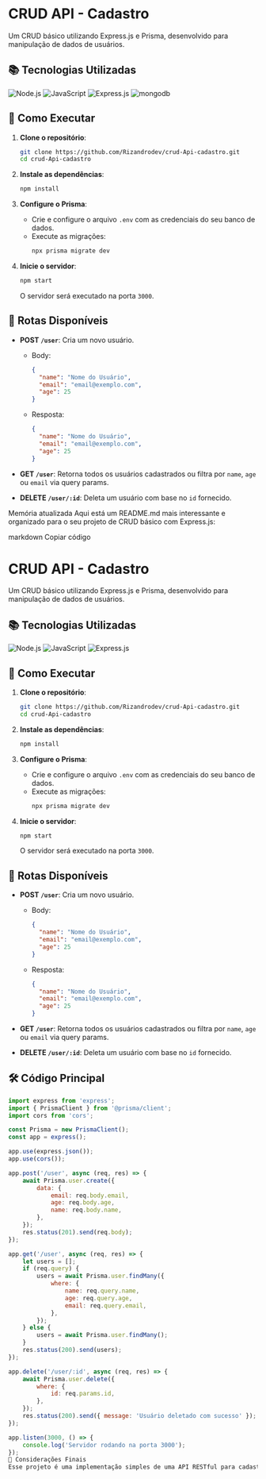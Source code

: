 # CRUD API - Cadastro

Um CRUD básico utilizando Express.js e Prisma, desenvolvido para manipulação de dados de usuários.

## 📚 Tecnologias Utilizadas

![Node.js](https://img.shields.io/badge/Node.js-43853D?style=for-the-badge&logo=node.js&logoColor=white)
![JavaScript](https://img.shields.io/badge/JavaScript-323330?style=for-the-badge&logo=javascript&logoColor=F7DF1E)
![Express.js](https://img.shields.io/badge/Express.js-404D59?style=for-the-badge&logo=express&logoColor=white)
![mongodb](https://img.shields.io/badge/MongoDB-4EA94B?style=for-the-badge&logo=mongodb&logoColor=white)

## 🚀 Como Executar

1. **Clone o repositório**:
    ```bash
    git clone https://github.com/Rizandrodev/crud-Api-cadastro.git
    cd crud-Api-cadastro
    ```

2. **Instale as dependências**:
    ```bash
    npm install
    ```

3. **Configure o Prisma**:
    - Crie e configure o arquivo `.env` com as credenciais do seu banco de dados.
    - Execute as migrações:
      ```bash
      npx prisma migrate dev
      ```

4. **Inicie o servidor**:
    ```bash
    npm start
    ```
    O servidor será executado na porta `3000`.

## 📄 Rotas Disponíveis

- **POST `/user`**: Cria um novo usuário.
    - Body:
      ```json
      {
        "name": "Nome do Usuário",
        "email": "email@exemplo.com",
        "age": 25
      }
      ```
    - Resposta:
      ```json
      {
        "name": "Nome do Usuário",
        "email": "email@exemplo.com",
        "age": 25
      }
      ```

- **GET `/user`**: Retorna todos os usuários cadastrados ou filtra por `name`, `age` ou `email` via query params.

- **DELETE `/user/:id`**: Deleta um usuário com base no `id` fornecido.


Memória atualizada
Aqui está um README.md mais interessante e organizado para o seu projeto de CRUD básico com Express.js:

markdown
Copiar código
# CRUD API - Cadastro

Um CRUD básico utilizando Express.js e Prisma, desenvolvido para manipulação de dados de usuários.

## 📚 Tecnologias Utilizadas

![Node.js](https://img.shields.io/badge/Node.js-43853D?style=for-the-badge&logo=node.js&logoColor=white)
![JavaScript](https://img.shields.io/badge/JavaScript-323330?style=for-the-badge&logo=javascript&logoColor=F7DF1E)
![Express.js](https://img.shields.io/badge/Express.js-404D59?style=for-the-badge&logo=express&logoColor=white)

## 🚀 Como Executar

1. **Clone o repositório**:
    ```bash
    git clone https://github.com/Rizandrodev/crud-Api-cadastro.git
    cd crud-Api-cadastro
    ```

2. **Instale as dependências**:
    ```bash
    npm install
    ```

3. **Configure o Prisma**:
    - Crie e configure o arquivo `.env` com as credenciais do seu banco de dados.
    - Execute as migrações:
      ```bash
      npx prisma migrate dev
      ```

4. **Inicie o servidor**:
    ```bash
    npm start
    ```
    O servidor será executado na porta `3000`.

## 📄 Rotas Disponíveis

- **POST `/user`**: Cria um novo usuário.
    - Body:
      ```json
      {
        "name": "Nome do Usuário",
        "email": "email@exemplo.com",
        "age": 25
      }
      ```
    - Resposta:
      ```json
      {
        "name": "Nome do Usuário",
        "email": "email@exemplo.com",
        "age": 25
      }
      ```

- **GET `/user`**: Retorna todos os usuários cadastrados ou filtra por `name`, `age` ou `email` via query params.

- **DELETE `/user/:id`**: Deleta um usuário com base no `id` fornecido.

## 🛠 Código Principal

```javascript
import express from 'express';
import { PrismaClient } from '@prisma/client';
import cors from 'cors';

const Prisma = new PrismaClient();
const app = express();

app.use(express.json());
app.use(cors());

app.post('/user', async (req, res) => {
    await Prisma.user.create({
        data: {
            email: req.body.email,
            age: req.body.age,
            name: req.body.name,
        },
    });
    res.status(201).send(req.body);
});

app.get('/user', async (req, res) => {
    let users = [];
    if (req.query) {
        users = await Prisma.user.findMany({
            where: {
                name: req.query.name,
                age: req.query.age,
                email: req.query.email,
            },
        });
    } else {
        users = await Prisma.user.findMany();
    }
    res.status(200).send(users);
});

app.delete('/user/:id', async (req, res) => {
    await Prisma.user.delete({
        where: {
            id: req.params.id,
        },
    });
    res.status(200).send({ message: 'Usuário deletado com sucesso' });
});

app.listen(3000, () => {
    console.log('Servidor rodando na porta 3000');
});
📌 Considerações Finais
Esse projeto é uma implementação simples de uma API RESTful para cadastro de usuários, utilizando tecnologias modernas e eficientes. Sinta-se à vontade para expandir as funcionalidades e adaptar conforme suas necessidades.


